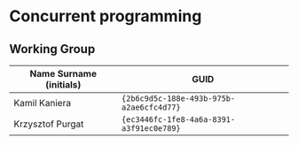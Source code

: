 # Concurrent programming

## Working Group

| Name Surname (initials) | GUID                                     |
| ----------------------- | ---------------------------------------- |
| Kamil Kaniera           | `{2b6c9d5c-188e-493b-975b-a2ae6cfc4d77}` |
| Krzysztof Purgat        | `{ec3446fc-1fe8-4a6a-8391-a3f91ec0e789}` |